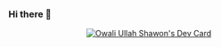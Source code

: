 ### Hi there 👋
<!--
**OwaliShawon/OwaliShawon** is a ✨ _special_ ✨ repository because its `README.md` (this file) appears on your GitHub profile.
-->
<div style="display: flex; justify-content: center; align-items: center;">
  <a href="https://app.daily.dev/owalishawon" target="_blank">
    <img src="https://api.daily.dev/devcards/v2/eGcUCNJqsljAoPpvehbEg.png?type=wide&r=u21" width="auto" alt="Owali Ullah Shawon's Dev Card" />
  </a>
</div>



